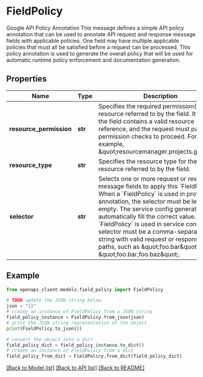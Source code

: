 # FieldPolicy

Google API Policy Annotation This message defines a simple API policy annotation that can be used to annotate API request and response message fields with applicable policies. One field may have multiple applicable policies that must all be satisfied before a request can be processed. This policy annotation is used to generate the overall policy that will be used for automatic runtime policy enforcement and documentation generation.

## Properties

Name | Type | Description | Notes
------------ | ------------- | ------------- | -------------
**resource_permission** | **str** | Specifies the required permission(s) for the resource referred to by the field. It requires the field contains a valid resource reference, and the request must pass the permission checks to proceed. For example, \&quot;resourcemanager.projects.get\&quot;. | [optional] 
**resource_type** | **str** | Specifies the resource type for the resource referred to by the field. | [optional] 
**selector** | **str** | Selects one or more request or response message fields to apply this &#x60;FieldPolicy&#x60;. When a &#x60;FieldPolicy&#x60; is used in proto annotation, the selector must be left as empty. The service config generator will automatically fill the correct value. When a &#x60;FieldPolicy&#x60; is used in service config, the selector must be a comma-separated string with valid request or response field paths, such as \&quot;foo.bar\&quot; or \&quot;foo.bar,foo.baz\&quot;. | [optional] 

## Example

```python
from openapi_client.models.field_policy import FieldPolicy

# TODO update the JSON string below
json = "{}"
# create an instance of FieldPolicy from a JSON string
field_policy_instance = FieldPolicy.from_json(json)
# print the JSON string representation of the object
print(FieldPolicy.to_json())

# convert the object into a dict
field_policy_dict = field_policy_instance.to_dict()
# create an instance of FieldPolicy from a dict
field_policy_from_dict = FieldPolicy.from_dict(field_policy_dict)
```
[[Back to Model list]](../README.md#documentation-for-models) [[Back to API list]](../README.md#documentation-for-api-endpoints) [[Back to README]](../README.md)


